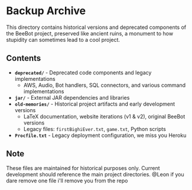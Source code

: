 # Backup Archive

This directory contains historical versions and deprecated components of the BeeBot project, preserved like ancient ruins, a monument to how stupidity can sometimes lead to a cool project.

## Contents

- **`deprecated/`** - Deprecated code components and legacy implementations
  - AWS, Audio, Bot handlers, SQL connectors, and various command implementations
- **`jar/`** - External JAR dependencies and libraries
- **`old-memories/`** - Historical project artifacts and early development versions
  - LaTeX documentation, website iterations (v1 & v2), original BeeBot versions
  - Legacy files: `firstBighiEver.txt`, `game.txt`, Python scripts
- **`Procfile.txt`** - Legacy deployment configuration, we miss you Heroku

## Note

These files are maintained for historical purposes only. Current development should reference the main project directories.
@Leon if you dare remove one file i'll remove you from the repo